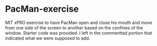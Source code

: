 # PacMan-exercise

MIT xPRO exercise to have PacMan open and close his mouth and move from one side of the screen to another based on the confines of the window. Starter code was provided. I left in the commentted portion that indicated what we were supposed to add. 

